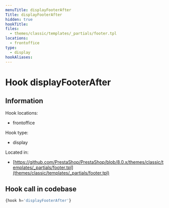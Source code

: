 ```yaml
---
menuTitle: displayFooterAfter
Title: displayFooterAfter
hidden: true
hookTitle: 
files:
  - themes/classic/templates/_partials/footer.tpl
locations:
  - frontoffice
type:
  - display
hookAliases:
---
```


# Hook displayFooterAfter

## Information

Hook locations: 
  - frontoffice

Hook type: 
  - display

Located in: 
  - [https://github.com/PrestaShop/PrestaShop/blob/8.0.x/themes/classic/templates/_partials/footer.tpl](themes/classic/templates/_partials/footer.tpl)

## Hook call in codebase

```php
{hook h='displayFooterAfter'}
```